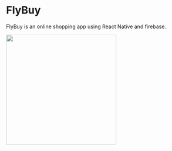 # FlyBuy
FlyBuy is an online shopping app using React Native and firebase.

<img src="assets/login.png" width = "300"/>
